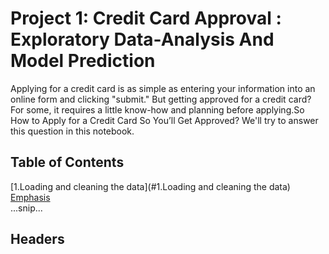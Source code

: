 # Project 1: Credit Card Approval : Exploratory Data-Analysis And Model Prediction
Applying for a credit card is as simple as entering your information into an online form and clicking "submit." But getting approved for a credit card? For some, it requires a little know-how and planning before applying.So How to Apply for a Credit Card So You’ll Get Approved? We'll try to answer this question in this notebook.

## Table of Contents  
[1.Loading and cleaning the data](#1.Loading and cleaning the data)  
[Emphasis](#emphasis)  
...snip...    
<a name="headers"/>
## Headers

